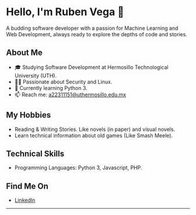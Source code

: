 # Hello, I'm Ruben Vega 👋
A budding software developer with a passion for Machine Learning and Web Development, always ready to explore the depths of code and stories.

## About Me
- 🎓 Studying Software Development at Hermosillo Technological University (UTH).
- 👨‍💻 Passionate about Security and Linux.
- 🌱 Currently learning Python 3.
- 📫 Reach me: a22311151@uthermosillo.edu.mx

## My Hobbies
- Reading & Writing Stories. Like novels (in paper) and visual novels.
- Learn technical information about old games (Like Smash Meele).

## Technical Skills
- Programming Languages: Python 3, Javascript, PHP.

## Find Me On
- [LinkedIn](https://www.linkedin.com/in/ruben-bernardo-ruiz-vega-237791295/)
---

